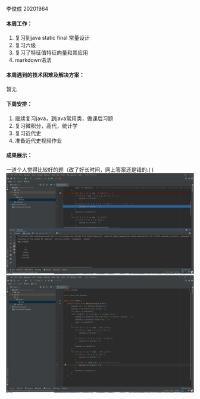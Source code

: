 李俊成 20201964

#### 本周工作：

1. 复习到java static final 常量设计<br>
2. 复习六级<br>
3. 复习了特征值特征向量和其应用<br>
4. markdown语法

#### 本周遇到的技术困难及解决方案：
暂无

#### 下周安排：

1. 继续复习java，到java常用类，做课后习题
2. 复习微积分，高代，统计学
3. 复习近代史
4. 准备近代史视频作业

#### 成果展示：

一道个人觉得比较好的题（改了好长时间，网上答案还是错的:( )
<img src = '1.png'>
<img src = '1.jpeg'>